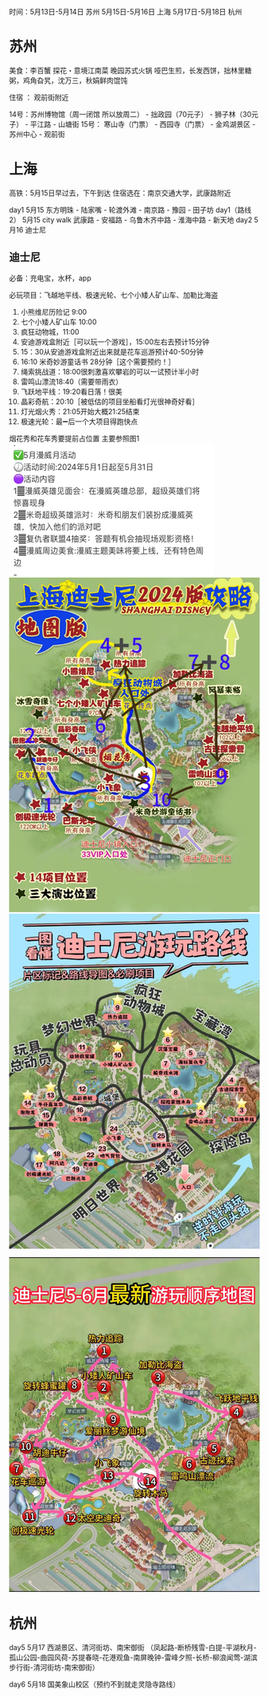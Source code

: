 时间：5月13日-5月14日 苏州
	   5月15日-5月16日 上海
	   5月17日-5月18日 杭州

# 苏州
美食：李百蟹   探花・意境江南菜  晚园苏式火锅  哑巴生煎，长发西饼，拙林里糖粥，鸡角旮旯，沈万三，秋娟鲜肉馄饨

住宿 ： 观前街附近

14号：苏州博物馆（周一闭馆 所以放周二） - 拙政园（70元子） - 狮子林（30元子） -  平江路 -  山塘街
15号： 寒山寺（门票） - 西园寺（门票） - 金鸡湖景区 - 苏州中心 - 观前街
# 上海
高铁：5月15日早过去，下午到达
住宿选在：南京交通大学，武康路附近

day1 5月15 东方明珠 - 陆家嘴 - 轮渡外滩 - 南京路 - 豫园 - 田子坊
day1（路线2） 5月15 city walk 武康路 - 安福路 - 乌鲁木齐中路 - 淮海中路 - 新天地
day2 5月16 迪士尼 
## 迪士尼
必备：充电宝，水杯，app

必玩项目：飞越地平线、极速光轮、七个小矮人矿山车、加勒比海盗

1. 小熊维尼历险记 9:00
2. 七个小矮人矿山车 10:00
3. 疯狂动物城，11:00
4. 安迪游戏盒附近［可以玩一个游戏］，15:00左右去预计15分钟
5. 15：30从安迪游戏盒附近出来就是花车巡游预计40-50分钟
6. 16:10 米奇妙游童话书 28分钟［这个需要预约！］
7. 绳索挑战道：18:00很刺激喜欢攀岩的可以一试预计半小时
8. 雷鸣山漂流18:40（需要带雨衣）
9. 飞跃地平线：19:20看日落！很美
10. 晶彩奇航：20:10［被低估的项目坐船看灯光很神奇好看］
11. 灯光烟火秀：21:05开始大概21:25结束
12. 极速光轮：最➖后一个大项目得跑快点

烟花秀和花车秀要提前占位置
主要参照图1
![](../youdaonote-images/Pasted%20image%2020240506174647.png)
![](../youdaonote-images/Pasted%20image%2020240506175105.png)
![](../youdaonote-images/Pasted%20image%2020240506175013.png)

![](../youdaonote-images/Pasted%20image%2020240506174450.png)

# 杭州
day5 5月17 西湖景区、清河街坊、南宋御街 （凤起路-断桥残雪-白提-平湖秋月-孤山公园-曲园风荷-苏提春晓-花港观鱼-南屏晚钟-雷峰夕照-长桥-柳浪闻莺-湖滨步行街-清河街坊-南宋御街）

day6 5月18 国美象山校区（预约不到就走灵隐寺路线）

